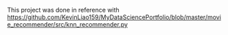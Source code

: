 This project was done in reference with https://github.com/KevinLiao159/MyDataSciencePortfolio/blob/master/movie_recommender/src/knn_recommender.py

